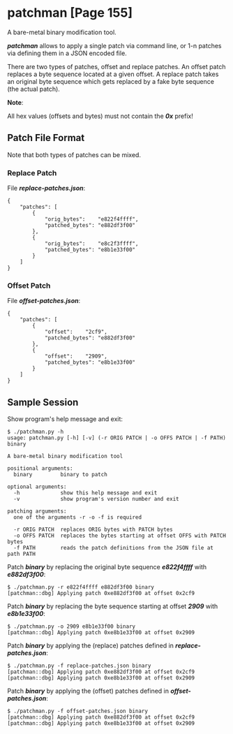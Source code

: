 # patchman [Page 155]

A bare-metal binary modification tool.

***patchman*** allows to apply a single patch via command line, or 1-n patches via defining them in a JSON encoded file.

There are two types of patches, offset and replace patches. An offset patch replaces a byte sequence located at a given offset. A replace patch takes an original byte sequence which gets replaced by a fake byte sequence (the actual patch).

**Note**:

All hex values (offsets and bytes) must not contain the ***0x*** prefix!

## Patch File Format

Note that both types of patches can be mixed.

### Replace Patch

File ***replace-patches.json***:

```
{
    "patches": [
        {
            "orig_bytes":    "e822f4ffff",
            "patched_bytes": "e882df3f00"
        },
        {
            "orig_bytes":    "e8c2f3ffff",
            "patched_bytes": "e8b1e33f00"
        }
    ]
}
```

###  Offset Patch

File ***offset-patches.json***:

```
{
    "patches": [
        {
            "offset":    "2cf9",
            "patched_bytes": "e882df3f00"
        },
        {
            "offset":    "2909",
            "patched_bytes": "e8b1e33f00"
        }
    ]
}
```

## Sample Session

Show program's help message and exit: 

```
$ ./patchman.py -h
usage: patchman.py [-h] [-v] (-r ORIG PATCH | -o OFFS PATCH | -f PATH) binary

A bare-metal binary modification tool

positional arguments:
  binary         binary to patch

optional arguments:
  -h             show this help message and exit
  -v             show program's version number and exit

patching arguments:
  one of the arguments -r -o -f is required

  -r ORIG PATCH  replaces ORIG bytes with PATCH bytes
  -o OFFS PATCH  replaces the bytes starting at offset OFFS with PATCH bytes
  -f PATH        reads the patch definitions from the JSON file at path PATH
```

Patch ***binary*** by replacing the original byte sequence ***e822f4ffff*** with ***e882df3f00***:

```
$ ./patchman.py -r e822f4ffff e882df3f00 binary
[patchman::dbg] Applying patch 0xe882df3f00 at offset 0x2cf9
```

Patch ***binary*** by replacing the byte sequence starting at offset ***2909*** with ***e8b1e33f00***:

```
$ ./patchman.py -o 2909 e8b1e33f00 binary
[patchman::dbg] Applying patch 0xe8b1e33f00 at offset 0x2909
```

Patch ***binary*** by applying the (replace) patches defined in ***replace-patches.json***:

```
$ ./patchman.py -f replace-patches.json binary
[patchman::dbg] Applying patch 0xe882df3f00 at offset 0x2cf9
[patchman::dbg] Applying patch 0xe8b1e33f00 at offset 0x2909
```

Patch ***binary*** by applying the (offset) patches defined in ***offset-patches.json***:

```
$ ./patchman.py -f offset-patches.json binary
[patchman::dbg] Applying patch 0xe882df3f00 at offset 0x2cf9
[patchman::dbg] Applying patch 0xe8b1e33f00 at offset 0x2909
```